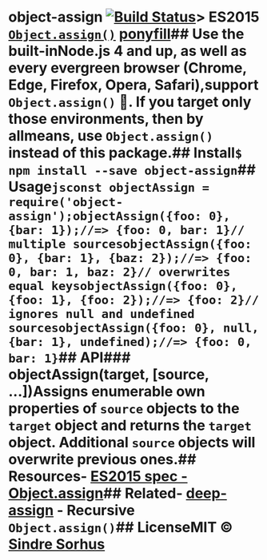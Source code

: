 # object-assign [![Build Status](https://travis-ci.org/sindresorhus/object-assign.svg?branch=master)](https://travis-ci.org/sindresorhus/object-assign)> ES2015 [`Object.assign()`](http://www.2ality.com/2014/01/object-assign.html) [ponyfill](https://ponyfill.com)## Use the built-inNode.js 4 and up, as well as every evergreen browser (Chrome, Edge, Firefox, Opera, Safari),support `Object.assign()` :tada:. If you target only those environments, then by allmeans, use `Object.assign()` instead of this package.## Install```$ npm install --save object-assign```## Usage```jsconst objectAssign = require('object-assign');objectAssign({foo: 0}, {bar: 1});//=> {foo: 0, bar: 1}// multiple sourcesobjectAssign({foo: 0}, {bar: 1}, {baz: 2});//=> {foo: 0, bar: 1, baz: 2}// overwrites equal keysobjectAssign({foo: 0}, {foo: 1}, {foo: 2});//=> {foo: 2}// ignores null and undefined sourcesobjectAssign({foo: 0}, null, {bar: 1}, undefined);//=> {foo: 0, bar: 1}```## API### objectAssign(target, [source, ...])Assigns enumerable own properties of `source` objects to the `target` object and returns the `target` object. Additional `source` objects will overwrite previous ones.## Resources- [ES2015 spec - Object.assign](https://people.mozilla.org/~jorendorff/es6-draft.html#sec-object.assign)## Related- [deep-assign](https://github.com/sindresorhus/deep-assign) - Recursive `Object.assign()`## LicenseMIT © [Sindre Sorhus](https://sindresorhus.com)
